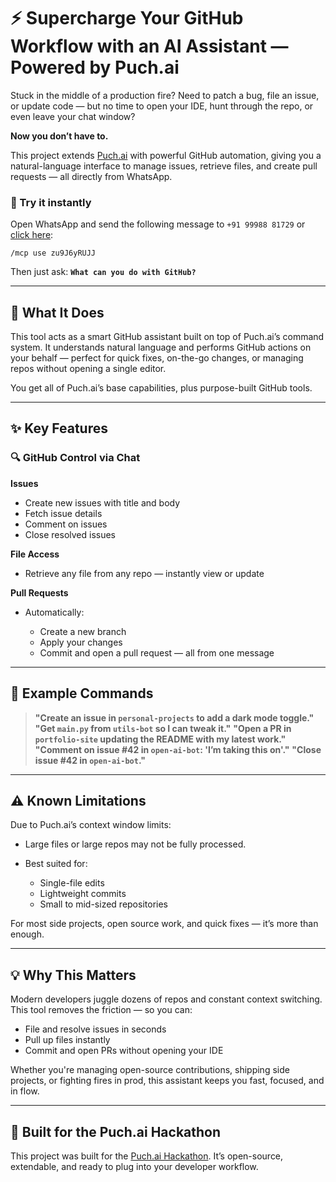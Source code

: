 # ⚡ Supercharge Your GitHub Workflow with an AI Assistant — Powered by Puch.ai

Stuck in the middle of a production fire? Need to patch a bug, file an issue, or update code — but no time to open your IDE, hunt through the repo, or even leave your chat window?

**Now you don’t have to.**

This project extends [Puch.ai](https://puch.ai) with powerful GitHub automation, giving you a natural-language interface to manage issues, retrieve files, and create pull requests — all directly from WhatsApp.

### 🚀 Try it instantly

Open WhatsApp and send the following message to `+91 99988 81729` or [click here](https://wa.me/919998881729?text=%2Fmcp%20use%20zu9J6yRUJJ):

```
/mcp use zu9J6yRUJJ
```

Then just ask:
**`What can you do with GitHub?`**

---

## 🧠 What It Does

This tool acts as a smart GitHub assistant built on top of Puch.ai’s command system. It understands natural language and performs GitHub actions on your behalf — perfect for quick fixes, on-the-go changes, or managing repos without opening a single editor.

You get all of Puch.ai’s base capabilities, plus purpose-built GitHub tools.

---

## ✨ Key Features

### 🔍 GitHub Control via Chat

**Issues**

* Create new issues with title and body
* Fetch issue details
* Comment on issues
* Close resolved issues

**File Access**

* Retrieve any file from any repo — instantly view or update

**Pull Requests**

* Automatically:

  * Create a new branch
  * Apply your changes
  * Commit and open a pull request — all from one message

---

## 💬 Example Commands

> **"Create an issue in `personal-projects` to add a dark mode toggle."**
> **"Get `main.py` from `utils-bot` so I can tweak it."**
> **"Open a PR in `portfolio-site` updating the README with my latest work."**
> **"Comment on issue #42 in `open-ai-bot`: 'I’m taking this on'."**
> **"Close issue #42 in `open-ai-bot`."**

---

## ⚠️ Known Limitations

Due to Puch.ai’s context window limits:

* Large files or large repos may not be fully processed.
* Best suited for:

  * Single-file edits
  * Lightweight commits
  * Small to mid-sized repositories

For most side projects, open source work, and quick fixes — it’s more than enough.

---

## 💡 Why This Matters

Modern developers juggle dozens of repos and constant context switching. This tool removes the friction — so you can:

* File and resolve issues in seconds
* Pull up files instantly
* Commit and open PRs without opening your IDE

Whether you're managing open-source contributions, shipping side projects, or fighting fires in prod, this assistant keeps you fast, focused, and in flow.

---

## 🏁 Built for the Puch.ai Hackathon

This project was built for the [Puch.ai Hackathon](https://puch.ai/hack).
It’s open-source, extendable, and ready to plug into your developer workflow.


